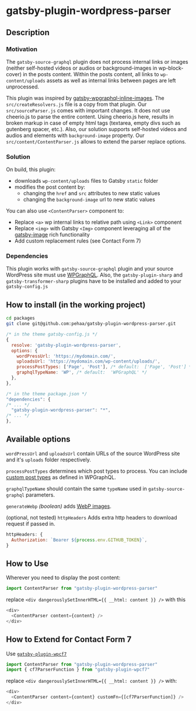 # gatsby-plugin-wordpress-parser

## Description

### Motivation

The `gatsby-source-graphql` plugin does not process internal links or images (neither self-hosted videos or audios or background-images in wp-block-cover) in the posts content. Within the posts content, all links to `wp-content/uploads` assets as well as internal links between pages are left unprocessed.

This plugin was inspired by [gatsby-wpgraphql-inline-images](https://github.com/progital/gatsby-wpgraphql-inline-images). The `src/createResolvers.js` file is a copy from that plugin.
Our `src/sourceParser.js` comes with important changes. It does not use cheerio.js to parse the entire content. Using cheerio.js here, results in broken markup in case of empty html tags (textarea, empty divs such as gutenberg spacer, etc.). Also, our solution supports self-hosted videos and audios and elements with `background-image` property.
Our `src/content/ContentParser.js` allows to extend the parser replace options.

### Solution

On build, this plugin:

- downloads `wp-content/uploads` files to Gatsby `static` folder
- modifies the post content by:
  - changing the `href` and `src` attributes to new static values
  - changing the `background-image` url to new static values

You can also use `<ContentParser>` component to:

- Replace `<a>` wp internal links to relative path using `<Link>` component
- Replace `<img>` with Gatsby `<Img>` component leveraging all of the [gatsby-image](https://www.gatsbyjs.org/docs/using-gatsby-image/) rich functionality
- Add custom replacement rules (see Contact Form 7)

### Dependencies

This plugin works with `gatsby-source-graphql` plugin and your source WordPress site must use [WPGraphQL](https://github.com/wp-graphql/wp-graphql).
Also, the `gatsby-plugin-sharp` and `gatsby-transformer-sharp` plugins have to be installed and added to your `gatsby-config.js`

## How to install (in the working project)

```bash
cd packages
git clone git@github.com:pehaa/gatsby-plugin-wordpress-parser.git
```

```javascript
/* in the theme gatsby-config.js */
{
  resolve: 'gatsby-plugin-wordpress-parser',
  options: {
    wordPressUrl: 'https://mydomain.com/',
    uploadsUrl: 'https://mydomain.com/wp-content/uploads/',
    processPostTypes: ['Page', 'Post'], /* default:  ['Page', 'Post'] */
    graphqlTypeName: 'WP', /* default:  'WPGraphQL' */
  },
},

/* in the theme package.json */
"dependencies": {
/* ... */
  "gatsby-plugin-wordpress-parser": "*",
/* ... */
},
```

## Available options

`wordPressUrl` and `uploadsUrl` contain URLs of the source WordPress site and it's `uploads` folder respectively.

`processPostTypes` determines which post types to process. You can include [custom post types](https://docs.wpgraphql.com/getting-started/custom-post-types) as defined in WPGraphQL.

`graphqlTypeName` should contain the same `typeName` used in `gatsby-source-graphql` parameters.

`generateWebp` _(boolean)_ adds [WebP images](https://www.gatsbyjs.org/docs/gatsby-image/#about-withwebp).

(optional, not tested) `httpHeaders` Adds extra http headers to download request if passed in.

```javascript
httpHeaders: {
  Authorization: `Bearer ${process.env.GITHUB_TOKEN}`,
}
```

## How to Use

Wherever you need to display the post content:

```javascript
import ContentParser from "gatsby-plugin-wordpress-parser"
```

replace `<div dangerouslySetInnerHTML={{ __html: content }} />` with this

```javascript
<div>
  <ContentParser content={content} />
</div>
```

## How to Extend for Contact Form 7

Use [`gatsby-plugin-wpcf7`](https://github.com/pehaa/gatsby-plugin-wpcf7)

```javascript
import ContentParser from "gatsby-plugin-wordpress-parser"
import { cf7ParserFunction } from "gatsby-plugin-wpcf7"
```

replace `<div dangerouslySetInnerHTML={{ __html: content }} />` with:

```javascript
<div>
  <ContentParser content={content} customFn={[cf7ParserFunction]} />
</div>
```
